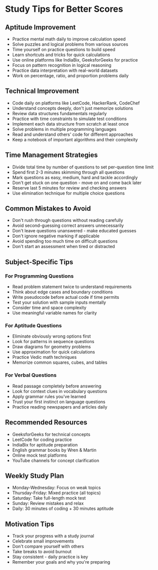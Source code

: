 # Study Tips for Better Scores

## Aptitude Improvement
- Practice mental math daily to improve calculation speed
- Solve puzzles and logical problems from various sources
- Time yourself on practice questions to build speed
- Learn shortcuts and tricks for quick calculations
- Use online platforms like IndiaBix, GeeksforGeeks for practice
- Focus on pattern recognition in logical reasoning
- Practice data interpretation with real-world datasets
- Work on percentage, ratio, and proportion problems daily

## Technical Improvement
- Code daily on platforms like LeetCode, HackerRank, CodeChef
- Understand concepts deeply, don't just memorize solutions
- Review data structures fundamentals regularly
- Practice with time constraints to simulate test conditions
- Implement each data structure from scratch at least once
- Solve problems in multiple programming languages
- Read and understand others' code for different approaches
- Keep a notebook of important algorithms and their complexity

## Time Management Strategies
- Divide total time by number of questions to set per-question time limit
- Spend first 2-3 minutes skimming through all questions
- Mark questions as easy, medium, hard and tackle accordingly
- Don't get stuck on one question - move on and come back later
- Reserve last 5 minutes for review and checking answers
- Use elimination technique for multiple choice questions

## Common Mistakes to Avoid
- Don't rush through questions without reading carefully
- Avoid second-guessing correct answers unnecessarily
- Don't leave questions unanswered - make educated guesses
- Don't ignore negative marking if applicable
- Avoid spending too much time on difficult questions
- Don't start an assessment when tired or distracted

## Subject-Specific Tips

### For Programming Questions
- Read problem statement twice to understand requirements
- Think about edge cases and boundary conditions
- Write pseudocode before actual code if time permits
- Test your solution with sample inputs mentally
- Consider time and space complexity
- Use meaningful variable names for clarity

### For Aptitude Questions
- Eliminate obviously wrong options first
- Look for patterns in sequence questions
- Draw diagrams for geometry problems
- Use approximation for quick calculations
- Practice Vedic math techniques
- Memorize common squares, cubes, and tables

### For Verbal Questions
- Read passage completely before answering
- Look for context clues in vocabulary questions
- Apply grammar rules you've learned
- Trust your first instinct on language questions
- Practice reading newspapers and articles daily

## Recommended Resources
- GeeksforGeeks for technical concepts
- LeetCode for coding practice
- IndiaBix for aptitude preparation
- English grammar books by Wren & Martin
- Online mock test platforms
- YouTube channels for concept clarification

## Weekly Study Plan
- Monday-Wednesday: Focus on weak topics
- Thursday-Friday: Mixed practice (all topics)
- Saturday: Take full-length mock test
- Sunday: Review mistakes and relax
- Daily: 30 minutes of coding + 30 minutes aptitude

## Motivation Tips
- Track your progress with a study journal
- Celebrate small improvements
- Don't compare yourself with others
- Take breaks to avoid burnout
- Stay consistent - daily practice is key
- Remember your goals and why you're preparing

